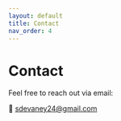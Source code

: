 ```yaml
---
layout: default
title: Contact
nav_order: 4
---
```


# Contact

Feel free to reach out via email:

📩 [sdevaney24@gmail.com](mailto:sdevaney24@gmail.com)
